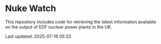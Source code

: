 # Nuke Watch

This repository includes code for retrieving the latest information available on the output of EDF nuclear power plants in the UK.

Last updated: 2025-07-16 05:22
